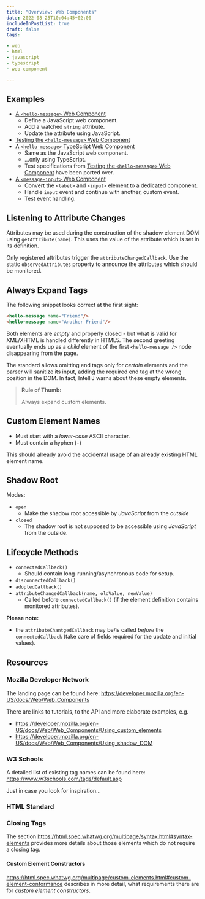 ```yaml
---
title: "Overview: Web Components"
date: 2022-08-25T10:04:45+02:00
includeInPostList: true
draft: false
tags:

- web
- html
- javascript
- typescript
- web-component

---
```


## Examples

* [A `<hello-message>` Web Component](/posts/example-web-components/hello-message/)
  * Define a JavaScript web component.
  * Add a watched `string` attribute.
  * Update the attribute using JavaScript.
* [Testing the `<hello-message>` Web Component](/posts/example-web-components/testing-hello-message/)
* [A `<hello-message>` TypeScript Web Component](/posts/example-web-components/ts-hello-message/)
  * Same as the JavaScript web component.
  * &hellip;only using TypeScript.
  * Test specifications from 
    [Testing the `<hello-message>` Web Component](/posts/example-web-components/testing-hello-message/) 
    have been ported over.
* [A `<message-input>` Web Component](/posts/example-web-components/message-input/)
  * Convert the `<label>` and `<input>` element to a dedicated component.
  * Handle `input` event and continue with another, custom event.
  * Test event handling.

## Listening to Attribute Changes

Attributes may be used during the construction of the shadow element DOM using `getAttribute(name)`. This uses the value
of the attribute which is set in its definition.

Only registered attributes trigger the `attributeChangedCallback`. Use the static `observedAttributes` property to
announce the attributes which should be monitored.

## Always Expand Tags

The following snippet looks correct at the first sight:

```html
<hello-message name="Friend"/>
<hello-message name="Another Friend"/>
```

Both elements are _empty_ and properly closed - but what is valid for XML/XHTML is handled differently in HTML5. The
second greeting eventually ends up as a _child_ element of the first `<hello-message />` node disappearing from the
page. 

The standard allows omitting end tags only for _certain_ elements and the parser will sanitize its input, adding the
required end tag at the wrong position in the DOM. In fact, IntelliJ warns about these empty elements.

> **Rule of Thumb:**
> 
> Always expand custom elements.

## Custom Element Names

* Must start with a _lower-case_ ASCII character.
* Must contain a hyphen (`-`)

This should already avoid the accidental usage of an already existing HTML element name.

## Shadow Root

Modes:

* `open`
  * Make the shadow root accessible by _JavaScript_ from the _outside_
* `closed`
  * The shadow root is not supposed to be accessible using _JavaScript_ from the outside.

## Lifecycle Methods

* `connectedCallback()`
  * Should contain long-running/asynchronous code for setup.
* `disconnectedCallback()`
* `adoptedCallback()`
* `attributeChangedCallback(name, oldValue, newValue)`
  * Called before `connectedCallback()` (if the element definition contains monitored attributes).

**Please note:**

- the `attributeChantgedCallback` may be/is called _before_ the `connectedCallback` (take care of fields required for
  the update and initial values).

## Resources

### Mozilla Developer Network

The landing page can be found here: https://developer.mozilla.org/en-US/docs/Web/Web_Components

There are links to tutorials, to the API and more elaborate examples, e.g.

* https://developer.mozilla.org/en-US/docs/Web/Web_Components/Using_custom_elements
* https://developer.mozilla.org/en-US/docs/Web/Web_Components/Using_shadow_DOM

### W3 Schools

A detailed list of existing tag names can be found here: https://www.w3schools.com/tags/default.asp

Just in case you look for inspiration...

### HTML Standard

### Closing Tags

The section https://html.spec.whatwg.org/multipage/syntax.html#syntax-elements provides more details about those
elements which do not require a closing tag.

#### Custom Element Constructors

https://html.spec.whatwg.org/multipage/custom-elements.html#custom-element-conformance describes in more detail, what
requirements there are for _custom element constructors_.
